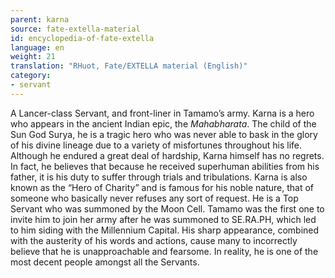 ```yaml
---
parent: karna
source: fate-extella-material
id: encyclopedia-of-fate-extella
language: en
weight: 21
translation: "RHuot, Fate/EXTELLA material (English)"
category:
- servant
---
```


A Lancer-class Servant, and front-liner in Tamamo’s army.
Karna is a hero who appears in the ancient Indian epic, the *Mahabharata*.
The child of the Sun God Surya, he is a tragic hero who was never able to bask in the glory of his divine lineage due to a variety of misfortunes throughout his life.
Although he endured a great deal of hardship, Karna himself has no regrets.
In fact, he believes that because he received superhuman abilities from his father, it is his duty to suffer through trials and tribulations.
Karna is also known as the “Hero of Charity” and is famous for his noble nature, that of someone who basically never refuses any sort of request.
He is a Top Servant who was summoned by the Moon Cell.
Tamamo was the first one to invite him to join her army after he was summoned to SE.RA.PH, which led to him siding with the Millennium Capital.
His sharp appearance, combined with the austerity of his words and actions, cause many to incorrectly believe that he is unapproachable and fearsome. In reality, he is one of the most decent people amongst all the Servants.
